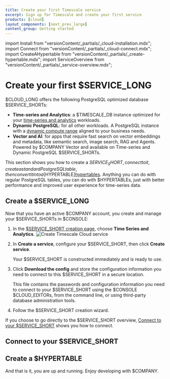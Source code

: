 ```yaml
---
title: Create your first Timescale service
excerpt: Sign up for Timescale and create your first service
products: [cloud]
layout_components: [next_prev_large]
content_group: Getting started
---
```


import Install from "versionContent/_partials/_cloud-installation.mdx";
import Connect from "versionContent/_partials/_cloud-connect.mdx";
import CreateAHypertable from "versionContent/_partials/_create-hypertable.mdx";
import ServiceOverview from "versionContent/_partials/_service-overview.mdx";

# Create your first $SERVICE_LONG 

$CLOUD_LONG offers the following PostgreSQL optimized database $SERVICE_SHORTs:

- **Time-series and Analytics**: a $TIMESCALE_DB instance optimized for your 
    [time-series and analytics][what-is-time-series] workloads.
- **Dynamic PostgreSQL**: for all other workloads. A PostgreSQL instance with a 
    [dynamic compute range][what-is-dynamic-postgres] aligned to your business needs.
- **Vector and AI**: for apps that require fast search on vector embeddings and metadata, like semantic search, image
  search, RAG and Agents. Powered by $COMPANY Vector and available on Time-series and Dynamic PostgreSQL $SERVICE_SHORTs. 

<ServiceOverview />

This section shows you how to create a $SERVICE_SHORT, connect to it, create a standard PostgreSQL table, then 
convert it into a [$HYPERTABLE][hypertables]. Anything you can do with regular PostgreSQL tables, you can 
do with $HYPERTABLEs, just with better performance and improved user experience for time-series data.

<Install />

## Create a $SERVICE_LONG

<Procedure>

Now that you have an active $COMPANY account, you create and manage your $SERVICE_SHORTs in $CONSOLE:

1. In the [$SERVICE_SHORT creation page][create-service], choose **Time Series and Analytics**.
   ![Create Timescale Cloud service](https://assets.timescale.com/docs/images/console-create-service.png)

1. In **Create a service**, configure your $SERVICE_SHORT, then click **Create service**.

   Your $SERVICE_SHORT is constructed immediately and is ready to use.

1. Click **Download the config** and store the configuration information you need to connect to this $SERVICE_SHORT in a 
   secure location. 

   This file contains the passwords and configuration information you need to connect to your $SERVICE_SHORT using the
   $CONSOLE $CLOUD_EDITORs, from the command line, or using third-party database administration tools.

1. Follow the $SERVICE_SHORT creation wizard.   

If you choose to go directly to the $SERVICE_SHORT overview, [Connect to your $SERVICE_SHORT][connect-to-your-service] 
    shows you how to connect.

</Procedure> 

## Connect to your $SERVICE_SHORT

<Connect />

## Create a $HYPERTABLE

<CreateAHypertable />

And that is it, you are up and running. Enjoy developing with $COMPANY.

[tsc-portal]: https://console.cloud.timescale.com/
[services-how-to]: /use-timescale/:currentVersion:/services/
[install-psql]: /use-timescale/:currentVersion:/integrations/query-admin/psql/
[connect-to-your-service]: /getting-started/:currentVersion:/services/#connect-to-your-service
[create-service]: https://console.cloud.timescale.com/dashboard/create_services
[what-is-time-series]: https://www.timescale.com/blog/what-is-a-time-series-database/#what-is-a-time-series-database
[what-is-dynamic-postgres]: https://www.timescale.com/dynamic-postgresql
[hypertables]: /use-timescale/:currentVersion:/hypertables/about-hypertables/#hypertable-partitioning
